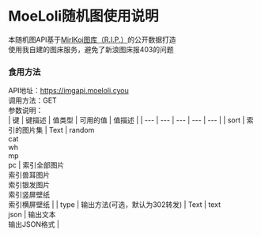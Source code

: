 # MoeLoli随机图使用说明
本随机图API基于[MirlKoi图库（R.I.P.）](https://iw233.cn)的公开数据打造<br>
使用我自建的图床服务，避免了新浪图床报403的问题<br>
### 食用方法
API地址：https://imgapi.moeloli.cyou<br>
调用方法：GET<br>
参数说明：<br>
| 键 | 键描述 | 值类型 | 可用的值 | 值描述 |
| --- | --- | --- | --- | --- |
| sort | 索引的图片集 | Text | random<br>cat<br>wh<br>mp<br>pc | 索引全部图片<br>索引兽耳图片<br>索引银发图片<br>索引竖屏壁纸<br>索引横屏壁纸 |
| type | 输出方法(可选，默认为302转发) | Text | text<br>json | 输出文本<br>输出JSON格式 |
